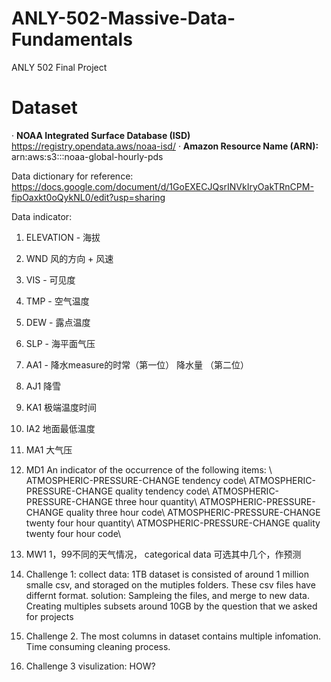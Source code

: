 # ANLY-502-Massive-Data-Fundamentals
ANLY 502 Final Project
# Dataset
· **NOAA Integrated Surface Database (ISD)** https://registry.opendata.aws/noaa-isd/
· **Amazon Resource Name (ARN):** arn:aws:s3:::noaa-global-hourly-pds


Data dictionary for reference:
https://docs.google.com/document/d/1GoEXECJQsrINVkIryOakTRnCPM-fipOaxkt0oQykNL0/edit?usp=sharing


Data indicator: 
  1. ELEVATION - 海拔
  2. WND 风的方向 + 风速
  3. VIS - 可见度
  4. TMP - 空气温度
  5. DEW - 露点温度
  6. SLP - 海平面气压
  7. AA1 - 降水measure的时常（第一位）   降水量 （第二位）
  8. AJ1 降雪
  9. KA1 极端温度时间
  10. IA2 地面最低温度
  11. MA1 大气压
  12. MD1 An indicator of the occurrence of the following items:  \\
        ATMOSPHERIC-PRESSURE-CHANGE tendency code\\
        ATMOSPHERIC-PRESSURE-CHANGE quality tendency code\\
        ATMOSPHERIC-PRESSURE-CHANGE three hour quantity\\
        ATMOSPHERIC-PRESSURE-CHANGE quality three hour code\\
        ATMOSPHERIC-PRESSURE-CHANGE twenty four hour quantity\\
        ATMOSPHERIC-PRESSURE-CHANGE quality twenty four hour code\\
        
  13. MW1 1，99不同的天气情况， categorical data 可选其中几个，作预测
  
  
  1. Challenge 1: collect data: 1TB dataset is consisted of around 1 million smalle csv, and storaged on the mutiples folders. These csv files have differnt format. solution: Sampleing the files, and merge to new data. Creating multiples subsets around 10GB by the question that we asked for projects
  
  2. Challenge 2. The most columns in dataset contains multiple infomation. Time consuming cleaning process.
  
  3. Challenge 3 visulization: HOW?
   
   
  
  
  
